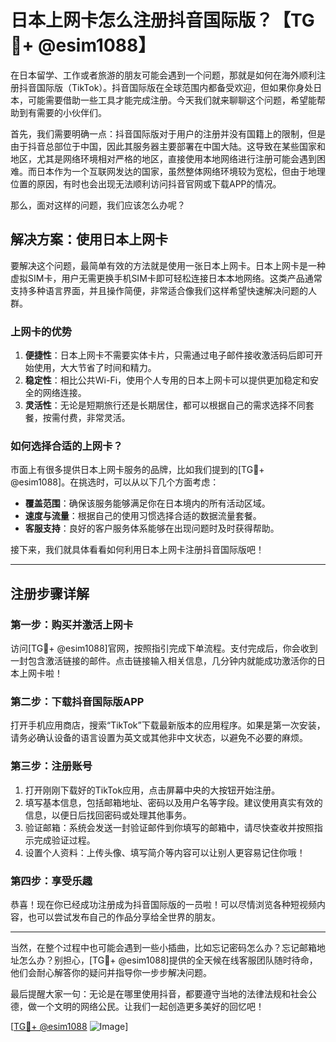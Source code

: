 # 日本上网卡怎么注册抖音国际版？【TG💪+ @esim1088】

在日本留学、工作或者旅游的朋友可能会遇到一个问题，那就是如何在海外顺利注册抖音国际版（TikTok）。抖音国际版在全球范围内都备受欢迎，但如果你身处日本，可能需要借助一些工具才能完成注册。今天我们就来聊聊这个问题，希望能帮助到有需要的小伙伴们。

首先，我们需要明确一点：抖音国际版对于用户的注册并没有国籍上的限制，但是由于抖音总部位于中国，因此其服务器主要部署在中国大陆。这导致在某些国家和地区，尤其是网络环境相对严格的地区，直接使用本地网络进行注册可能会遇到困难。而日本作为一个互联网发达的国家，虽然整体网络环境较为宽松，但由于地理位置的原因，有时也会出现无法顺利访问抖音官网或下载APP的情况。

那么，面对这样的问题，我们应该怎么办呢？

## 解决方案：使用日本上网卡

要解决这个问题，最简单有效的方法就是使用一张日本上网卡。日本上网卡是一种虚拟SIM卡，用户无需更换手机SIM卡即可轻松连接日本本地网络。这类产品通常支持多种语言界面，并且操作简便，非常适合像我们这样希望快速解决问题的人群。

### 上网卡的优势

1. **便捷性**：日本上网卡不需要实体卡片，只需通过电子邮件接收激活码后即可开始使用，大大节省了时间和精力。
2. **稳定性**：相比公共Wi-Fi，使用个人专用的日本上网卡可以提供更加稳定和安全的网络连接。
3. **灵活性**：无论是短期旅行还是长期居住，都可以根据自己的需求选择不同套餐，按需付费，非常灵活。

### 如何选择合适的上网卡？

市面上有很多提供日本上网卡服务的品牌，比如我们提到的[TG💪+ @esim1088]。在挑选时，可以从以下几个方面考虑：

- **覆盖范围**：确保该服务能够满足你在日本境内的所有活动区域。
- **速度与流量**：根据自己的使用习惯选择合适的数据流量套餐。
- **客服支持**：良好的客户服务体系能够在出现问题时及时获得帮助。

接下来，我们就具体看看如何利用日本上网卡注册抖音国际版吧！

---

## 注册步骤详解

### 第一步：购买并激活上网卡

访问[TG💪+ @esim1088]官网，按照指引完成下单流程。支付完成后，你会收到一封包含激活链接的邮件。点击链接输入相关信息，几分钟内就能成功激活你的日本上网卡啦！

### 第二步：下载抖音国际版APP

打开手机应用商店，搜索“TikTok”下载最新版本的应用程序。如果是第一次安装，请务必确认设备的语言设置为英文或其他非中文状态，以避免不必要的麻烦。

### 第三步：注册账号

1. 打开刚刚下载好的TikTok应用，点击屏幕中央的大按钮开始注册。
2. 填写基本信息，包括邮箱地址、密码以及用户名等字段。建议使用真实有效的信息，以便日后找回密码或处理其他事务。
3. 验证邮箱：系统会发送一封验证邮件到你填写的邮箱中，请尽快查收并按照指示完成验证过程。
4. 设置个人资料：上传头像、填写简介等内容可以让别人更容易记住你哦！

### 第四步：享受乐趣

恭喜！现在你已经成功注册成为抖音国际版的一员啦！可以尽情浏览各种短视频内容，也可以尝试发布自己的作品分享给全世界的朋友。

---

当然，在整个过程中也可能会遇到一些小插曲，比如忘记密码怎么办？忘记邮箱地址怎么办？别担心，[TG💪+ @esim1088]提供的全天候在线客服团队随时待命，他们会耐心解答你的疑问并指导你一步步解决问题。

最后提醒大家一句：无论是在哪里使用抖音，都要遵守当地的法律法规和社会公德，做一个文明的网络公民。让我们一起创造更多美好的回忆吧！

[[TG💪+ @esim1088](https://t.me/s/esim1088) ![Image](https://i.postimg.cc/4NQfJmqS/Snipaste-2025-05-13-00-14-12.png)]